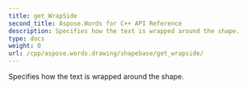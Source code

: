 ```yaml
---
title: get_WrapSide
second_title: Aspose.Words for C++ API Reference
description: Specifies how the text is wrapped around the shape. 
type: docs
weight: 0
url: /cpp/aspose.words.drawing/shapebase/get_wrapside/
---
```


Specifies how the text is wrapped around the shape. 

